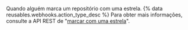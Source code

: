 Quando alguém marca um repositório com uma estrela. {% data reusables.webhooks.action_type_desc %} Para obter mais informações, consulte a API REST de "[marcar com uma estrela](/rest/reference/activity#starring)".
